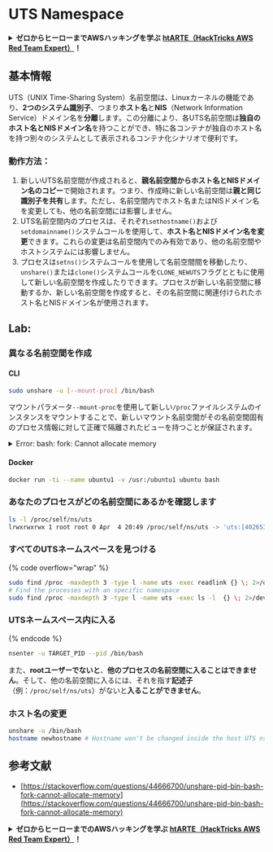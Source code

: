 # UTS Namespace

<details>

<summary><strong>ゼロからヒーローまでAWSハッキングを学ぶ</strong> <a href="https://training.hacktricks.xyz/courses/arte"><strong>htARTE（HackTricks AWS Red Team Expert）</strong></a><strong>！</strong></summary>

HackTricksをサポートする他の方法：

- **HackTricksで企業を宣伝したい**または**HackTricksをPDFでダウンロードしたい**場合は、[**SUBSCRIPTION PLANS**](https://github.com/sponsors/carlospolop)をチェックしてください！
- [**公式PEASS＆HackTricksスワッグ**](https://peass.creator-spring.com)を入手する
- [**The PEASS Family**](https://opensea.io/collection/the-peass-family)を発見し、独占的な[**NFTs**](https://opensea.io/collection/the-peass-family)コレクションをご覧ください
- **💬 [Discordグループ](https://discord.gg/hRep4RUj7f)**または[telegramグループ](https://t.me/peass)に**参加**するか、**Twitter** 🐦で私をフォローする：[**@carlospolopm**](https://twitter.com/carlospolopm)。
- **ハッキングトリックを共有するには、[HackTricks](https://github.com/carlospolop/hacktricks)と[HackTricks Cloud](https://github.com/carlospolop/hacktricks-cloud)のGitHubリポジトリにPRを提出してください。**

</details>

## 基本情報

UTS（UNIX Time-Sharing System）名前空間は、Linuxカーネルの機能であり、**2つのシステム識別子**、つまり**ホスト名**と**NIS**（Network Information Service）ドメイン名を**分離**します。この分離により、各UTS名前空間は**独自のホスト名とNISドメイン名**を持つことができ、特に各コンテナが独自のホスト名を持つ別々のシステムとして表示されるコンテナ化シナリオで便利です。

### 動作方法：

1. 新しいUTS名前空間が作成されると、**親名前空間からホスト名とNISドメイン名のコピー**で開始されます。つまり、作成時に新しい名前空間は**親と同じ識別子を共有**します。ただし、名前空間内でホスト名またはNISドメイン名を変更しても、他の名前空間には影響しません。
2. UTS名前空間内のプロセスは、それぞれ`sethostname()`および`setdomainname()`システムコールを使用して、**ホスト名とNISドメイン名を変更**できます。これらの変更は名前空間内でのみ有効であり、他の名前空間やホストシステムには影響しません。
3. プロセスは`setns()`システムコールを使用して名前空間間を移動したり、`unshare()`または`clone()`システムコールを`CLONE_NEWUTS`フラグとともに使用して新しい名前空間を作成したりできます。プロセスが新しい名前空間に移動するか、新しい名前空間を作成すると、その名前空間に関連付けられたホスト名とNISドメイン名が使用されます。

## Lab:

### 異なる名前空間を作成

#### CLI
```bash
sudo unshare -u [--mount-proc] /bin/bash
```
マウントパラメータ`--mount-proc`を使用して新しい`/proc`ファイルシステムのインスタンスをマウントすることで、新しいマウント名前空間がその名前空間固有のプロセス情報に対して正確で隔離されたビューを持つことが保証されます。

<details>

<summary>Error: bash: fork: Cannot allocate memory</summary>

`unshare`を`-f`オプションなしで実行すると、Linuxが新しいPID（プロセスID）名前空間を処理する方法によりエラーが発生します。主要な詳細と解決策は以下に示されています:

1. **問題の説明**:
- Linuxカーネルは、`unshare`システムコールを使用してプロセスが新しい名前空間を作成することを許可します。ただし、新しいPID名前空間の作成を開始するプロセス（「unshare」プロセスと呼ばれる）は、新しい名前空間に入りません。その子プロセスのみが入ります。
- `%unshare -p /bin/bash%`を実行すると、`/bin/bash`が`unshare`と同じプロセスで開始されます。その結果、`/bin/bash`とその子プロセスは元のPID名前空間にあります。
- 新しい名前空間内の`/bin/bash`の最初の子プロセスはPID 1になります。このプロセスが終了すると、他のプロセスがいない場合、孤児プロセスを引き取る特別な役割を持つPID 1により、その名前空間のクリーンアップがトリガーされます。その後、Linuxカーネルはその名前空間でのPID割り当てを無効にします。

2. **結果**:
- 新しい名前空間内のPID 1の終了により、`PIDNS_HASH_ADDING`フラグのクリーニングが行われます。これにより、新しいプロセスを作成する際に`alloc_pid`関数が新しいPIDを割り当てられなくなり、「Cannot allocate memory」エラーが発生します。

3. **解決策**:
- `unshare`に`-f`オプションを使用することで問題を解決できます。このオプションにより、`unshare`は新しいPID名前空間を作成した後に新しいプロセスをフォークします。
- `%unshare -fp /bin/bash%`を実行すると、`unshare`コマンド自体が新しい名前空間でPID 1になります。その後、`/bin/bash`とその子プロセスはこの新しい名前空間内に安全に含まれ、PID 1の早期終了を防ぎ、通常のPID割り当てを可能にします。

`unshare`が`-f`フラグで実行されることを確認することで、新しいPID名前空間が正しく維持され、`/bin/bash`とそのサブプロセスがメモリ割り当てエラーに遭遇することなく動作するようになります。

</details>

#### Docker
```bash
docker run -ti --name ubuntu1 -v /usr:/ubuntu1 ubuntu bash
```
### &#x20;あなたのプロセスがどの名前空間にあるかを確認します
```bash
ls -l /proc/self/ns/uts
lrwxrwxrwx 1 root root 0 Apr  4 20:49 /proc/self/ns/uts -> 'uts:[4026531838]'
```
### すべてのUTSネームスペースを見つける

{% code overflow="wrap" %}
```bash
sudo find /proc -maxdepth 3 -type l -name uts -exec readlink {} \; 2>/dev/null | sort -u
# Find the processes with an specific namespace
sudo find /proc -maxdepth 3 -type l -name uts -exec ls -l  {} \; 2>/dev/null | grep <ns-number>
```
### UTSネームスペース内に入る

{% endcode %}
```bash
nsenter -u TARGET_PID --pid /bin/bash
```
また、**rootユーザーでないと**、**他のプロセスの名前空間に入ることはできません**。そして、他の名前空間に入るには、それを指す**記述子**（例：`/proc/self/ns/uts`）がないと**入ることができません**。

### ホスト名の変更
```bash
unshare -u /bin/bash
hostname newhostname # Hostname won't be changed inside the host UTS ns
```
## 参考文献
* [https://stackoverflow.com/questions/44666700/unshare-pid-bin-bash-fork-cannot-allocate-memory](https://stackoverflow.com/questions/44666700/unshare-pid-bin-bash-fork-cannot-allocate-memory)

<details>

<summary><strong>ゼロからヒーローまでのAWSハッキングを学ぶ</strong> <a href="https://training.hacktricks.xyz/courses/arte"><strong>htARTE（HackTricks AWS Red Team Expert）</strong></a><strong>！</strong></summary>

HackTricks をサポートする他の方法:

* **HackTricks で企業を宣伝したい** または **HackTricks をPDFでダウンロードしたい** 場合は [**SUBSCRIPTION PLANS**](https://github.com/sponsors/carlospolop) をチェックしてください！
* [**公式PEASS＆HackTricksスウォッグ**](https://peass.creator-spring.com) を手に入れる
* [**The PEASS Family**](https://opensea.io/collection/the-peass-family) を発見し、独占的な [**NFTs**](https://opensea.io/collection/the-peass-family) のコレクションを見つける
* **💬 [Discordグループ](https://discord.gg/hRep4RUj7f)** に参加するか、[telegramグループ](https://t.me/peass) に参加するか、**Twitter** 🐦 で私をフォローする **@carlospolopm**](https://twitter.com/carlospolopm)**.**
* **ハッキングテクニックを共有するために、** [**HackTricks**](https://github.com/carlospolop/hacktricks) と [**HackTricks Cloud**](https://github.com/carlospolop/hacktricks-cloud) のGitHubリポジトリにPRを提出してください。

</details>

